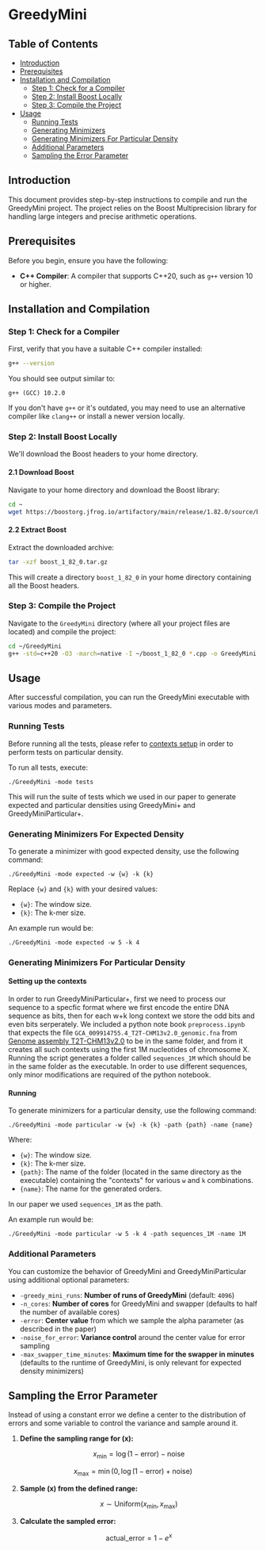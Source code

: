 # GreedyMini

## Table of Contents

- [Introduction](#introduction)
- [Prerequisites](#prerequisites)
- [Installation and Compilation](#installation-and-compilation)
  - [Step 1: Check for a Compiler](#step-1-check-for-a-compiler)
  - [Step 2: Install Boost Locally](#step-2-install-boost-locally)
  - [Step 3: Compile the Project](#step-3-compile-the-project)
- [Usage](#usage)
  - [Running Tests](#running-tests)
  - [Generating Minimizers](#generating-minimizers)
  - [Generating Minimizers For Particular Density](#generating-minimizers-for-particular-density)
  - [Additional Parameters](#additional-parameters)
  - [Sampling the Error Parameter](#sampling-the-error-parameter)


## Introduction

This document provides step-by-step instructions to compile and run the GreedyMini project. The project relies on the Boost Multiprecision library for handling large integers and precise arithmetic operations.

## Prerequisites

Before you begin, ensure you have the following:

- **C++ Compiler**: A compiler that supports C++20, such as `g++` version 10 or higher.

## Installation and Compilation

### Step 1: Check for a Compiler

First, verify that you have a suitable C++ compiler installed:

```bash
g++ --version
```

You should see output similar to:

```
g++ (GCC) 10.2.0
```

If you don't have `g++` or it's outdated, you may need to use an alternative compiler like `clang++` or install a newer version locally.

### Step 2: Install Boost Locally

We'll download the Boost headers to your home directory.

#### 2.1 Download Boost

Navigate to your home directory and download the Boost library:

```bash
cd ~
wget https://boostorg.jfrog.io/artifactory/main/release/1.82.0/source/boost_1_82_0.tar.gz
```

#### 2.2 Extract Boost

Extract the downloaded archive:

```bash
tar -xzf boost_1_82_0.tar.gz
```

This will create a directory `boost_1_82_0` in your home directory containing all the Boost headers.

### Step 3: Compile the Project

Navigate to the `GreedyMini` directory (where all your project files are located) and compile the project:

```bash
cd ~/GreedyMini
g++ -std=c++20 -O3 -march=native -I ~/boost_1_82_0 *.cpp -o GreedyMini
```

## Usage

After successful compilation, you can run the GreedyMini executable with various modes and parameters.

### Running Tests

Before running all the tests, please refer to [contexts setup](#setting-up-the-contexts) in order to perform tests on particular density.

To run all tests, execute:

```
./GreedyMini -mode tests
```

This will run the suite of tests which we used in our paper to generate expected and particular densities using GreedyMini+ and GreedyMiniParticular+.

### Generating Minimizers For Expected Density

To generate a minimizer with good expected density, use the following command:

```
./GreedyMini -mode expected -w {w} -k {k}
```

Replace `{w}` and `{k}` with your desired values:

- `{w}`: The window size.
- `{k}`: The k-mer size.

An example run would be:
```
./GreedyMini -mode expected -w 5 -k 4
```

### Generating Minimizers For Particular Density


#### Setting up the contexts
In order to run GreedyMiniParticular+, first we need to process our sequence to a specfic format where we first encode the entire DNA sequence as bits, then for each w+k long context we store the odd bits and even bits serperately. We included a python note book `preprocess.ipynb` that expects the file `GCA_009914755.4_T2T-CHM13v2.0_genomic.fna` from [Genome assembly T2T-CHM13v2.0](https://www.ncbi.nlm.nih.gov/datasets/genome/GCF_009914755.1/) to be in the same folder, and from it creates all such contexts using the first 1M nucleotides of chromosome X.
Running the script generates a folder called `sequences_1M` which should be in the same folder as the executable. In order to use different sequences, only minor modifications are required of the python notebook.

#### Running 

To generate minimizers for a particular density, use the following command:

```
./GreedyMini -mode particular -w {w} -k {k} -path {path} -name {name}
```

Where:

- `{w}`: The window size.
- `{k}`: The k-mer size.
- `{path}`: The name of the folder (located in the same directory as the executable) containing the "contexts" for various `w` and `k` combinations.
- `{name}`: The name for the generated orders.

In our paper we used `sequences_1M` as the path.

An example run would be:
```
./GreedyMini -mode particular -w 5 -k 4 -path sequences_1M -name 1M
```

### Additional Parameters

You can customize the behavior of GreedyMini and GreedyMiniParticular using additional optional parameters:

- `-greedy_mini_runs`: **Number of runs of GreedyMini** (default: `4096`)
- `-n_cores`: **Number of cores** for GreedyMini and swapper (defaults to half the number of available cores)
- `-error`: **Center value** from which we sample the alpha parameter (as described in the paper)
- `-noise_for_error`: **Variance control** around the center value for error sampling
- `-max_swapper_time_minutes`: **Maximum time for the swapper in minutes** (defaults to the runtime of GreedyMini, is only relevant for expected density minimizers) 





## Sampling the Error Parameter

Instead of using a constant error we define a center to the distribution of errors and some variable to control the variance and sample around it.

1. **Define the sampling range for \(x\):**
   ```math
   x_{\text{min}} = \log(1 - \text{error}) - \text{noise}
   ```
  ```math
   x_{\text{max}} = \min(0, \log(1 - \text{error}) + \text{noise})
   ```


2. **Sample \(x\) from the defined range:**
   ```math
   x \sim \text{Uniform}(x_{\text{min}}, x_{\text{max}})
   ```

3. **Calculate the sampled error:**
   ```math
   \text{actual\_error} = 1 - e^{x}
   ```

